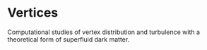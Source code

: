 # Vertices

Computational studies of vertex distribution and turbulence with a theoretical form of superfluid dark matter.
